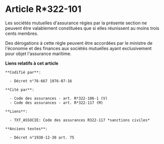 # Article R*322-101

Les sociétés mutuelles d'assurance régies par la présente section ne peuvent être valablement constituées que si elles
réunissent au moins trois cents membres.

Des dérogations à cette règle peuvent être accordées par le ministre de l'économie et des finances aux sociétés mutuelles
ayant exclusivement pour objet l'assurance maritime.

**Liens relatifs à cet article**

	**Codifié par**:

	  - Décret n°76-667 1976-07-16

	**Cité par**:

	  - Code des assurances - art. R*322-106-1 (V)
	  - Code des assurances - art. R*322-117 (M)

	**Liens**:

	  - TXT_ASSOCIE: Code des assurances R322-117 *sanctions civiles*

	**Anciens textes**:

	  - Décret n°1938-12-30 art. 75

